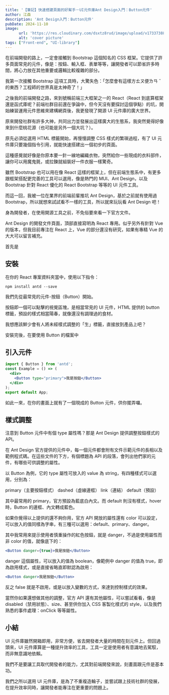 ```yaml
---
title: '【筆記】快速搭建頁面的好幫手－UI元件庫Ant Design入門：Button元件'
author: 江森
description: 'Ant Design入門：Button元件'
pubDate: 2024-11-10
image:
      url: 'https://res.cloudinary.com/dsxtz8rud/image/upload/v1733738839/get-start-ui-library-with-ant-design_wgzsio.webp'
      alt: 'cover picture'
tags: ["Front-end", "UI-library"]
---
```


在前端開發的路上，一定會接觸到 Bootstrap 這個知名的 CSS 框架。它提供了許多頁面常見的元件，像是：按鈕、輸入框、表單等等，讓開發者可以節省許多時間，將心力放在其他重要或邏輯比較複雜的部分。

我第一次接觸 Bootstrap 這項工具時，大驚失色：「怎麼會有這樣方ㄊㄡ便ㄌㄢ ˇ 的東西？工程師的世界真是太神奇了！」

之後我的前端開發之路，來到號稱前端三大框架之一的 React（React 到底算框架還是函式庫呢？前端社群目前還在爭論中，但今天沒有要探討這個爭點）的坑，開始練習運用元件思維來建構網頁後，我更發現了開源 UI 元件庫的廣大世界。

原來開發社群有許多大神，共同出力並發展出這樣廣大的生態系，我突然覺得好像來到什麼桃花源（也可能是另外一個大坑？）。

原先必須從選用 HTML 標籤開始，再慢慢調整 CSS 樣式的繁瑣過程，有了 UI 元件庫只要幾個指令引用，就能快速搭建出一個初步的頁面。

這種感覺就好像是你原本要一針一線地編織衣物，突然給你一些現成的衣料部件，讓你可以用魔鬼氈，或拉鍊就組裝好一件衣服一樣驚奇。

雖然 Bootstrap 也可以用在像 React 這樣的框架上，但在前端生態系中，有更多跟框架搭配更完善的工具可以選用，像是熱門的 MUI、Ant Design，以及 Bootstrap 針對 React 優化的 React Bootstrap 等等的 UI 元件工具。

而這一回，我被一位在業界的前端前輩推坑 Ant Design，基於之前就有使用過 Bootstrap，所以就想來試試看不一樣的工具，所以就來玩玩看 Ant Design 吧！

身為開發者，在使用開源工具之前，不免俗要來看一下官方文件。

Ant Design 的開發文件頁面，頂部直接寫明為 React 專用。似乎另外有針對 Vue 的版本，但我目前專注在 React 上，Vue 的部分還沒有研究，如果有專精 Vue 的大大可以留言補充。

首先是

## 安裝

在你的 React 專案資料夾當中，使用以下指令：

`npm install antd --save`

我們先從最常見的元件-按鈕（Button）開始。

按鈕即一個可以點擊的視覺區塊，是相當常見的 UI 元件，HTML 提供的 button 標籤，預設的樣式相當陽春，就像還沒有調理過的食材。

我想應該鮮少會有人將未經樣式調整的「生」標籤，直接放到產品上吧？

安裝完後，在要使用 Button 的檔案中

## 引入元件

```jsx
import { Button } from 'antd';
const Example = () => (
  <div>
    <Button type="primary">我是按鈕</Button>
  </div>
);
export default App;
```

如此一來，在你的畫面上就有了一個現成的 Button 元件，供你擺弄囉。

## 樣式調整

注意到 Button 元件中有個 type 屬性嗎？那是 Ant Design 提供調整按鈕樣式的 API。

在 Ant Design 官方提供的元件中，每一個元件都會附有文件示範元件的長相以及範例程式碼。在這些文件的下方，有個標題為 API 的段落，會列出他們家的元件，有哪些可供調整的屬性。

以 Button 為例，它的 type 屬性可放入的 value 為 string，有四種樣式可以選用，分別為：

primary（主要按鈕樣式）
dashed（虛線邊框）
link（連結）
default（預設）

其中最常用的 primary，官方預設為藍底白內文。而 default 則沒有樣式，hover 時，Button 的邊框、內文轉成藍色。

如果你覺得以上提供的還不夠你用，官方 API 開放的屬性還有 color 可以設定，可以放入的值同樣為字串，有三種可以選用：default、primary、danger。

其中我常用來提示使用者慎重操作的紅色按鈕，就是 danger，不過是使用屬性而非 color 的值，就像底下的：

```jsx
<Button danger={true}>我是按鈕</Button>
```

danger 這個屬性，可以放入的值為 boolean，像範例中 danger 的值為 true，即為啟用樣式，或是直接省略直即默認為啟用：

```jsx
<Button danger>我是按鈕</Button>
```

反之 false 就是不啟用，或是以放入變數的方式，來達到控制樣式的效果。

當然你如果還想做其他的調整，官方 API 還有其他屬性，可以嘗試看看，像是 disabled（禁用狀態）、size、甚至供你加入 CSS 客製化樣式的 style，以及我們熟悉的事件處理：onClick 等等屬性。

## 小結

UI 元件庫雖然開箱即用，非常方便，省去開發者大量的時間在刻元件上。但回過頭來，UI 元件庫算是一種提升效率的工具，工具一定是使用者有意識地去駕馭，而非無意識地依賴。

我們不是要讓工具取代開發者的能力，尤其對前端開發來說，刻畫面跟元件是基本功。

我們之所以選用 UI 元件庫，是為了不重複造輪子，並嘗試跟上技術社群的發展，在提升效率同時，讓開發者能專注在更重要的問題上。
